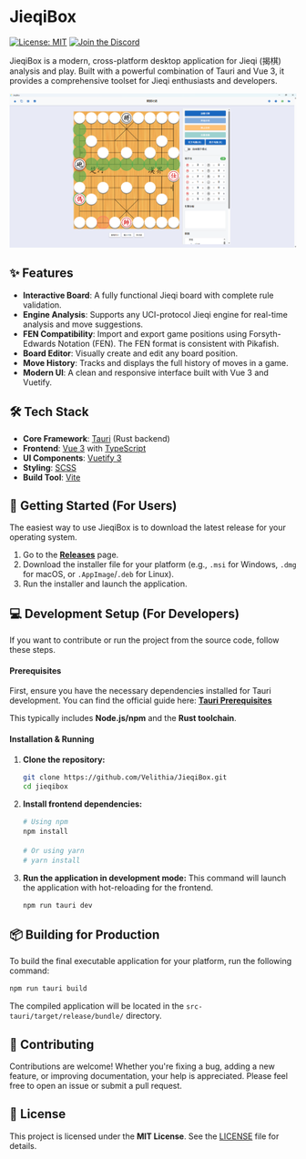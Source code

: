 # JieqiBox

[![License: MIT](https://img.shields.io/badge/License-MIT-yellow.svg)](https://opensource.org/licenses/MIT)
[![Join the Discord](https://img.shields.io/discord/1391287860249759827?logo=discord&logoColor=white&color=5865F2)](https://discord.gg/d8HxM5Erad)

JieqiBox is a modern, cross-platform desktop application for Jieqi (揭棋) analysis and play. Built with a powerful combination of Tauri and Vue 3, it provides a comprehensive toolset for Jieqi enthusiasts and developers.

![JieqiBox Screenshot](./screenshot.png)

## ✨ Features

*   **Interactive Board**: A fully functional Jieqi board with complete rule validation.
*   **Engine Analysis**: Supports any UCI-protocol Jieqi engine for real-time analysis and move suggestions.
*   **FEN Compatibility**: Import and export game positions using Forsyth-Edwards Notation (FEN). The FEN format is consistent with Pikafish.
*   **Board Editor**: Visually create and edit any board position.
*   **Move History**: Tracks and displays the full history of moves in a game.
*   **Modern UI**: A clean and responsive interface built with Vue 3 and Vuetify.

## 🛠️ Tech Stack

*   **Core Framework**: [Tauri](https://tauri.app/) (Rust backend)
*   **Frontend**: [Vue 3](https://vuejs.org/) with [TypeScript](https://www.typescriptlang.org/)
*   **UI Components**: [Vuetify 3](https://vuetifyjs.com/)
*   **Styling**: [SCSS](https://sass-lang.com/)
*   **Build Tool**: [Vite](https://vitejs.dev/)

## 🚀 Getting Started (For Users)

The easiest way to use JieqiBox is to download the latest release for your operating system.

1.  Go to the [**Releases**](https://github.com/Velithia/JieqiBox/releases) page.
2.  Download the installer file for your platform (e.g., `.msi` for Windows, `.dmg` for macOS, or `.AppImage`/`.deb` for Linux).
3.  Run the installer and launch the application.

## 💻 Development Setup (For Developers)

If you want to contribute or run the project from the source code, follow these steps.

#### Prerequisites

First, ensure you have the necessary dependencies installed for Tauri development. You can find the official guide here:
[**Tauri Prerequisites**](https://tauri.app/v1/guides/getting-started/prerequisites/)

This typically includes **Node.js/npm** and the **Rust toolchain**.

#### Installation & Running

1.  **Clone the repository:**
    ```bash
    git clone https://github.com/Velithia/JieqiBox.git
    cd jieqibox
    ```

2.  **Install frontend dependencies:**
    ```bash
    # Using npm
    npm install
    
    # Or using yarn
    # yarn install
    ```

3.  **Run the application in development mode:**
    This command will launch the application with hot-reloading for the frontend.
    ```bash
    npm run tauri dev
    ```

## 📦 Building for Production

To build the final executable application for your platform, run the following command:

```bash
npm run tauri build
```

The compiled application will be located in the `src-tauri/target/release/bundle/` directory.

## 🤝 Contributing

Contributions are welcome! Whether you're fixing a bug, adding a new feature, or improving documentation, your help is appreciated. Please feel free to open an issue or submit a pull request.

## 📄 License

This project is licensed under the **MIT License**. See the [LICENSE](./LICENSE) file for details.
